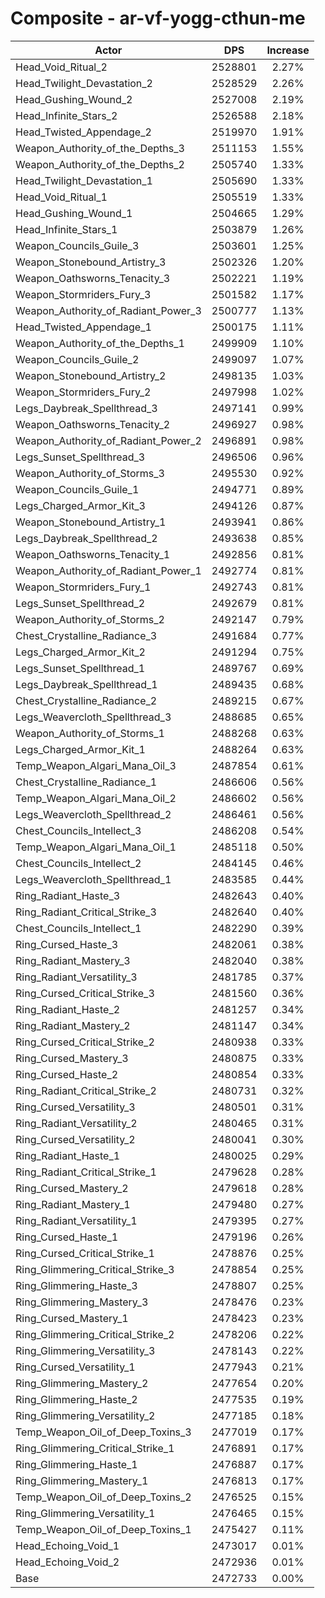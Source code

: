 # Composite - ar-vf-yogg-cthun-me
| Actor | DPS | Increase |
|---|:---:|:---:|
|Head_Void_Ritual_2|2528801|2.27%|
|Head_Twilight_Devastation_2|2528529|2.26%|
|Head_Gushing_Wound_2|2527008|2.19%|
|Head_Infinite_Stars_2|2526588|2.18%|
|Head_Twisted_Appendage_2|2519970|1.91%|
|Weapon_Authority_of_the_Depths_3|2511153|1.55%|
|Weapon_Authority_of_the_Depths_2|2505740|1.33%|
|Head_Twilight_Devastation_1|2505690|1.33%|
|Head_Void_Ritual_1|2505519|1.33%|
|Head_Gushing_Wound_1|2504665|1.29%|
|Head_Infinite_Stars_1|2503879|1.26%|
|Weapon_Councils_Guile_3|2503601|1.25%|
|Weapon_Stonebound_Artistry_3|2502326|1.20%|
|Weapon_Oathsworns_Tenacity_3|2502221|1.19%|
|Weapon_Stormriders_Fury_3|2501582|1.17%|
|Weapon_Authority_of_Radiant_Power_3|2500777|1.13%|
|Head_Twisted_Appendage_1|2500175|1.11%|
|Weapon_Authority_of_the_Depths_1|2499909|1.10%|
|Weapon_Councils_Guile_2|2499097|1.07%|
|Weapon_Stonebound_Artistry_2|2498135|1.03%|
|Weapon_Stormriders_Fury_2|2497998|1.02%|
|Legs_Daybreak_Spellthread_3|2497141|0.99%|
|Weapon_Oathsworns_Tenacity_2|2496927|0.98%|
|Weapon_Authority_of_Radiant_Power_2|2496891|0.98%|
|Legs_Sunset_Spellthread_3|2496506|0.96%|
|Weapon_Authority_of_Storms_3|2495530|0.92%|
|Weapon_Councils_Guile_1|2494771|0.89%|
|Legs_Charged_Armor_Kit_3|2494126|0.87%|
|Weapon_Stonebound_Artistry_1|2493941|0.86%|
|Legs_Daybreak_Spellthread_2|2493638|0.85%|
|Weapon_Oathsworns_Tenacity_1|2492856|0.81%|
|Weapon_Authority_of_Radiant_Power_1|2492774|0.81%|
|Weapon_Stormriders_Fury_1|2492743|0.81%|
|Legs_Sunset_Spellthread_2|2492679|0.81%|
|Weapon_Authority_of_Storms_2|2492147|0.79%|
|Chest_Crystalline_Radiance_3|2491684|0.77%|
|Legs_Charged_Armor_Kit_2|2491294|0.75%|
|Legs_Sunset_Spellthread_1|2489767|0.69%|
|Legs_Daybreak_Spellthread_1|2489435|0.68%|
|Chest_Crystalline_Radiance_2|2489215|0.67%|
|Legs_Weavercloth_Spellthread_3|2488685|0.65%|
|Weapon_Authority_of_Storms_1|2488268|0.63%|
|Legs_Charged_Armor_Kit_1|2488264|0.63%|
|Temp_Weapon_Algari_Mana_Oil_3|2487854|0.61%|
|Chest_Crystalline_Radiance_1|2486606|0.56%|
|Temp_Weapon_Algari_Mana_Oil_2|2486602|0.56%|
|Legs_Weavercloth_Spellthread_2|2486461|0.56%|
|Chest_Councils_Intellect_3|2486208|0.54%|
|Temp_Weapon_Algari_Mana_Oil_1|2485118|0.50%|
|Chest_Councils_Intellect_2|2484145|0.46%|
|Legs_Weavercloth_Spellthread_1|2483585|0.44%|
|Ring_Radiant_Haste_3|2482643|0.40%|
|Ring_Radiant_Critical_Strike_3|2482640|0.40%|
|Chest_Councils_Intellect_1|2482290|0.39%|
|Ring_Cursed_Haste_3|2482061|0.38%|
|Ring_Radiant_Mastery_3|2482040|0.38%|
|Ring_Radiant_Versatility_3|2481785|0.37%|
|Ring_Cursed_Critical_Strike_3|2481560|0.36%|
|Ring_Radiant_Haste_2|2481257|0.34%|
|Ring_Radiant_Mastery_2|2481147|0.34%|
|Ring_Cursed_Critical_Strike_2|2480938|0.33%|
|Ring_Cursed_Mastery_3|2480875|0.33%|
|Ring_Cursed_Haste_2|2480854|0.33%|
|Ring_Radiant_Critical_Strike_2|2480731|0.32%|
|Ring_Cursed_Versatility_3|2480501|0.31%|
|Ring_Radiant_Versatility_2|2480465|0.31%|
|Ring_Cursed_Versatility_2|2480041|0.30%|
|Ring_Radiant_Haste_1|2480025|0.29%|
|Ring_Radiant_Critical_Strike_1|2479628|0.28%|
|Ring_Cursed_Mastery_2|2479618|0.28%|
|Ring_Radiant_Mastery_1|2479480|0.27%|
|Ring_Radiant_Versatility_1|2479395|0.27%|
|Ring_Cursed_Haste_1|2479196|0.26%|
|Ring_Cursed_Critical_Strike_1|2478876|0.25%|
|Ring_Glimmering_Critical_Strike_3|2478854|0.25%|
|Ring_Glimmering_Haste_3|2478807|0.25%|
|Ring_Glimmering_Mastery_3|2478476|0.23%|
|Ring_Cursed_Mastery_1|2478423|0.23%|
|Ring_Glimmering_Critical_Strike_2|2478206|0.22%|
|Ring_Glimmering_Versatility_3|2478143|0.22%|
|Ring_Cursed_Versatility_1|2477943|0.21%|
|Ring_Glimmering_Mastery_2|2477654|0.20%|
|Ring_Glimmering_Haste_2|2477535|0.19%|
|Ring_Glimmering_Versatility_2|2477185|0.18%|
|Temp_Weapon_Oil_of_Deep_Toxins_3|2477019|0.17%|
|Ring_Glimmering_Critical_Strike_1|2476891|0.17%|
|Ring_Glimmering_Haste_1|2476887|0.17%|
|Ring_Glimmering_Mastery_1|2476813|0.17%|
|Temp_Weapon_Oil_of_Deep_Toxins_2|2476525|0.15%|
|Ring_Glimmering_Versatility_1|2476465|0.15%|
|Temp_Weapon_Oil_of_Deep_Toxins_1|2475427|0.11%|
|Head_Echoing_Void_1|2473017|0.01%|
|Head_Echoing_Void_2|2472936|0.01%|
|Base|2472733|0.00%|
